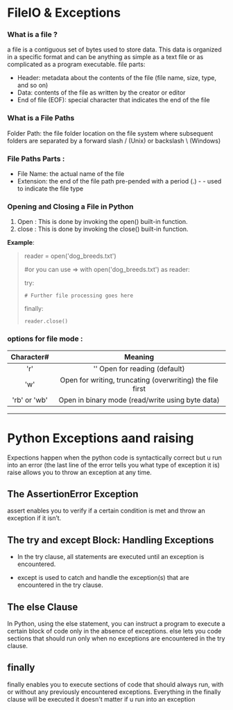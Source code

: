  # FileIO & Exceptions



### What is a file ?

 a file is a contiguous set of bytes used to store data. This data is organized in a specific format and can be anything as simple as a text file or as complicated as a program executable.
 file parts:

- Header: metadata about the contents of the file (file name, size, type, and so on)
- Data: contents of the file as written by the creator or editor
- End of file (EOF): special character that indicates the end of the file


### What is a File Paths 

Folder Path: the file folder location on the file system where subsequent folders are separated by a forward slash / (Unix) or backslash \ (Windows)

### File Paths Parts :

- File Name: the actual name of the file
- Extension: the end of the file path pre-pended with a period (.) - - used to indicate the file type

### Opening and Closing a File in Python
1. Open :
    This is done by invoking the open() built-in function.
2. close :
    This is done by invoking the close() built-in function.

__Example__:
> reader = open('dog_breeds.txt')
>
> #or you can use => with open('dog_breeds.txt') as reader: 
>
> try:
>
>     # Further file processing goes here
> finally:
>
>     reader.close()

### options for file mode : 

|                               Character#                                   |                             Meaning                              |
| :-----------------------------------------------------------------------: | :-----------------------------------------------------------: |
|'r' | ''	Open for reading (default)  |
|'w' |	Open for writing, truncating (overwriting) the file first |
|'rb' or 'wb' |Open in binary mode (read/write using byte data) |

-----------------------

# Python Exceptions aand raising

Expections happen when the python code is syntactically correct but u run into an error (the last line of the error tells you what type of exception it is)
raise allows you to throw an exception at any time.

## The AssertionError Exception
assert enables you to verify if a certain condition is met and throw an exception if it isn’t.

## The try and except Block: Handling Exceptions
 
- In the try clause, all statements are executed until an exception is encountered.

- except is used to catch and handle the exception(s) that are encountered in the try clause.


## The else Clause
In Python, using the else statement, you can instruct a program to execute a certain block of code only in the absence of exceptions.
else lets you code sections that should run only when no exceptions are encountered in the try clause.

## finally
 finally enables you to execute sections of code that should always run, with or without any previously encountered exceptions.
 Everything in the finally clause will be executed it doesn't matter if u run into an exception 